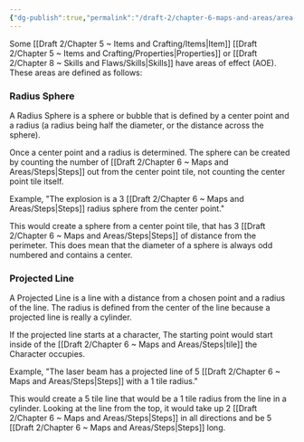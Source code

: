 ```yaml
---
{"dg-publish":true,"permalink":"/draft-2/chapter-6-maps-and-areas/area-of-effect/"}
---
```


Some [[Draft 2/Chapter 5 ~ Items and Crafting/Items\|Item]] [[Draft 2/Chapter 5 ~ Items and Crafting/Properties\|Properties]] or [[Draft 2/Chapter 8 ~ Skills and Flaws/Skills\|Skills]] have areas of effect (AOE). These areas are defined as follows:
### Radius Sphere
A Radius Sphere is a sphere or bubble that is defined by a center point and a radius (a radius being half the diameter, or the distance across the sphere).

Once a center point and a radius is determined. The sphere can be created by counting the number of [[Draft 2/Chapter 6 ~ Maps and Areas/Steps\|Steps]] out from the center point tile, not counting the center point tile itself.

Example, "The explosion is a 3 [[Draft 2/Chapter 6 ~ Maps and Areas/Steps\|Steps]] radius sphere from the center point." 

This would create a sphere from a center point tile, that has 3 [[Draft 2/Chapter 6 ~ Maps and Areas/Steps\|Steps]] of distance from the perimeter. This does mean that the diameter of a sphere is always odd numbered and contains a center.
### Projected Line
A Projected Line is a line with a distance from a chosen point and a radius of the line. The radius is defined from the center of the line because a projected line is really a cylinder.

If the projected line starts at a character, The starting point would start inside of the [[Draft 2/Chapter 6 ~ Maps and Areas/Steps\|tile]] the Character occupies.

Example, "The laser beam has a projected line of 5 [[Draft 2/Chapter 6 ~ Maps and Areas/Steps\|Steps]] with a 1 tile radius."

This would create a 5 tile line that would be a 1 tile radius from the line in a cylinder. Looking at the line from the top, it would take up 2 [[Draft 2/Chapter 6 ~ Maps and Areas/Steps\|Steps]] in all directions and be 5 [[Draft 2/Chapter 6 ~ Maps and Areas/Steps\|Steps]] long.